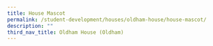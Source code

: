 ```yaml
---
title: House Mascot
permalink: /student-development/houses/oldham-house/house-mascot/
description: ""
third_nav_title: Oldham House (Oldham)
---
```

